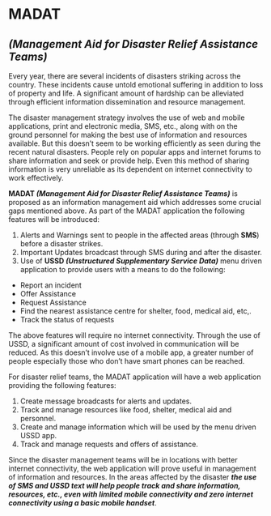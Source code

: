 # **MADAT**
## **_(Management Aid for Disaster Relief Assistance Teams)_**

Every year, there are several incidents of disasters striking across the country. These incidents cause untold emotional suffering in addition to loss of property and life. A significant amount of hardship can be alleviated through efficient information dissemination and resource management.

The disaster management strategy involves the use of web and mobile applications, print and electronic media, SMS, etc., along with on the ground personnel for making the best use of information and resources available. But this doesn’t seem to be working efficiently as seen during the recent natural disasters. People rely on popular apps and internet forums to share information and seek or provide help. Even this method of sharing information is very unreliable as its dependent on internet connectivity to work effectively.

**MADAT _(Management Aid for Disaster Relief Assistance Teams)_** is proposed as an information management aid which addresses some  crucial gaps mentioned above. As part of the MADAT application the following features will be introduced:
1. Alerts and Warnings sent to people in the affected areas (through **SMS**) before a disaster strikes.
2. Important Updates broadcast through SMS during and after the disaster.
3. Use of **USSD _(Unstructured Supplementary Service Data)_** menu driven application to provide users with a means to do the following:
- Report an incident   
- Offer Assistance
- Request Assistance
- Find the nearest assistance centre for shelter, food, medical aid, etc,.
- Track the status of requests

The above features will require no internet connectivity. Through the use of USSD, a significant amount of cost involved in communication will be reduced. As this doesn’t involve use of a mobile app, a greater number of people especially those who don’t have smart phones can be reached.

For disaster relief teams, the MADAT application will have a web application providing the following features:
1. Create message broadcasts for alerts and updates.
2. Track and manage resources like food, shelter, medical aid and personnel.
3. Create and manage information which will be used by the menu driven USSD app.
4. Track and manage requests and offers of assistance.

Since the disaster management teams will be in locations with better internet connectivity, the web application will prove useful in management of information and resources. In the areas affected by the disaster **_the use of SMS and USSD text will help people track and share information, resources, etc., even with limited mobile connectivity and zero internet connectivity using a basic mobile handset_**.
